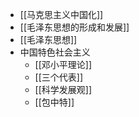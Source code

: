 - [[马克思主义中国化]]
- [[毛泽东思想的形成和发展]]
- [[毛泽东思想]]
- 中国特色社会主义
	- [[邓小平理论]]
	- [[三个代表]]
	- [[科学发展观]]
	- [[包中特]]